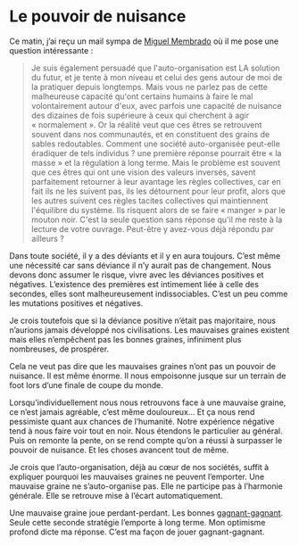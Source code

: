 # Le pouvoir de nuisance

Ce matin, j’ai reçu un mail sympa de [Miguel Membrado](http://membrado.blogs.com) où il me pose une question intéressante :

> Je suis également persuadé que l'auto-organisation est LA solution du futur, et je tente à mon niveau et celui des gens autour de moi de la pratiquer depuis longtemps. Mais vous ne parlez pas de cette malheureuse capacité qu'ont certains humains à faire le mal volontairement autour d'eux, avec parfois une capacité de nuisance des dizaines de fois supérieure à ceux qui cherchent à agir « normalement ». Or la réalité veut que ces êtres se retrouvent souvent dans nos communautés, et en constituent des grains de sables redoutables. Comment une société auto-organisée peut-elle éradiquer de tels individus ? une première réponse pourrait être « la masse » et la régulation à long terme. Mais le problème est souvent que ces êtres qui ont une vision des valeurs inversés, savent parfaitement retourner à leur avantage les règles collectives, car en fait ils ne les suivent pas, ils les détournent pour leur profit, alors que les autres suivent ces règles tacites collectives qui maintiennent l'équilibre du système. Ils risquent alors de se faire « manger » par le mouton noir. C'est la seule question sans réponse qu'il me reste à la lecture de votre ouvrage. Peut-être y avez-vous déjà répondu par ailleurs ?

Dans toute société, il y a des déviants et il y en aura toujours. C’est même une nécessité car sans déviance il n’y aurait pas de changement. Nous devons donc assumer le risque, vivre avec les déviances positives et négatives. L’existence des premières est intimement liée à celle des secondes, elles sont malheureusement indissociables. C’est un peu comme les mutations positives et négatives.

Je crois toutefois que si la déviance positive n’était pas majoritaire, nous n’aurions jamais développé nos civilisations. Les mauvaises graines existent mais elles n’empêchent pas les bonnes graines, infiniment plus nombreuses, de prospérer.

Cela ne veut pas dire que les mauvaises graines n’ont pas un pouvoir de nuisance. Il est même énorme. Il nous empoisonne jusque sur un terrain de foot lors d’une finale de coupe du monde.

Lorsqu'individuellement nous nous retrouvons face à une mauvaise graine, ce n’est jamais agréable, c’est même douloureux… Et ça nous rend pessimiste quant aux chances de l’humanité. Notre expérience négative tend à nous faire voir tout en noir. Nous étendons le particulier au général. Puis on remonte la pente, on se rend compte qu’on a réussi à surpasser le pouvoir de nuisance. Et les choses avancent tout de même.

Je crois que l’auto-organisation, déjà au cœur de nos sociétés, suffit à expliquer pourquoi les mauvaises graines ne peuvent l’emporter. Une mauvaise graine ne s’auto-organise pas. Elle ne participe pas à l’harmonie générale. Elle se retrouve mise à l’écart automatiquement.

Une mauvaise graine joue perdant-perdant. Les bonnes [gagnant-gagnant](http://blog.tcrouzet.com/2006/05/12/win-win/). Seule cette seconde stratégie l’emporte à long terme. Mon optimisme profond dicte ma réponse. C’est ma façon de jouer gagnant-gagnant.